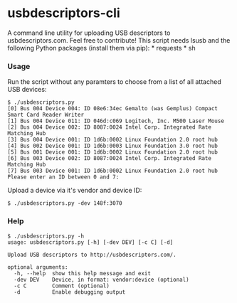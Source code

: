 usbdescriptors-cli
==================

A command line utility for uploading USB descriptors to usbdescriptors.com. Feel free to contribute! This script needs lsusb and the following Python packages (install them via pip):
    * requests
    * sh

### Usage
Run the script without any paramters to choose from a list of all attached USB devices:
```
$ ./usbdescriptors.py 
[0] Bus 004 Device 004: ID 08e6:34ec Gemalto (was Gemplus) Compact Smart Card Reader Writer
[1] Bus 004 Device 011: ID 046d:c069 Logitech, Inc. M500 Laser Mouse
[2] Bus 004 Device 002: ID 8087:0024 Intel Corp. Integrated Rate Matching Hub
[3] Bus 004 Device 001: ID 1d6b:0002 Linux Foundation 2.0 root hub
[4] Bus 002 Device 001: ID 1d6b:0003 Linux Foundation 3.0 root hub
[5] Bus 001 Device 001: ID 1d6b:0002 Linux Foundation 2.0 root hub
[6] Bus 003 Device 002: ID 8087:0024 Intel Corp. Integrated Rate Matching Hub
[7] Bus 003 Device 001: ID 1d6b:0002 Linux Foundation 2.0 root hub
Please enter an ID between 0 and 7: 
```
Upload a device via it's vendor and device ID:
```
$ ./usbdescriptors.py -dev 148f:3070
```

### Help
```
$ ./usbdescriptors.py -h
usage: usbdescriptors.py [-h] [-dev DEV] [-c C] [-d]

Upload USB descriptors to http://usbdescriptors.com/.

optional arguments:
  -h, --help  show this help message and exit
  -dev DEV    Device, in format: vendor:device (optional)
  -c C        Comment (optional)
  -d          Enable debugging output
```
